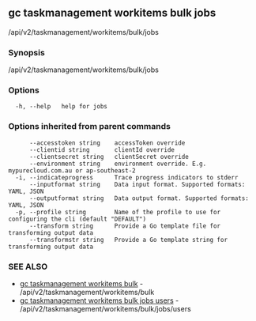 ## gc taskmanagement workitems bulk jobs

/api/v2/taskmanagement/workitems/bulk/jobs

### Synopsis

/api/v2/taskmanagement/workitems/bulk/jobs

### Options

```
  -h, --help   help for jobs
```

### Options inherited from parent commands

```
      --accesstoken string    accessToken override
      --clientid string       clientId override
      --clientsecret string   clientSecret override
      --environment string    environment override. E.g. mypurecloud.com.au or ap-southeast-2
  -i, --indicateprogress      Trace progress indicators to stderr
      --inputformat string    Data input format. Supported formats: YAML, JSON
      --outputformat string   Data output format. Supported formats: YAML, JSON
  -p, --profile string        Name of the profile to use for configuring the cli (default "DEFAULT")
      --transform string      Provide a Go template file for transforming output data
      --transformstr string   Provide a Go template string for transforming output data
```

### SEE ALSO

* [gc taskmanagement workitems bulk](gc_taskmanagement_workitems_bulk.html)	 - /api/v2/taskmanagement/workitems/bulk
* [gc taskmanagement workitems bulk jobs users](gc_taskmanagement_workitems_bulk_jobs_users.html)	 - /api/v2/taskmanagement/workitems/bulk/jobs/users



